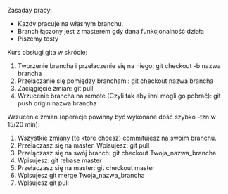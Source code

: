 Zasaday pracy: 
- Każdy pracuje na własnym branchu, 
- Branch łączony jest z masterem gdy dana funkcjonalność działa
- Piszemy testy

Kurs obsługi gita w skrócie: 
1. Tworzenie brancha i przełaczenie się na niego: git checkout -b nazwa brancha
2. Przełaczanie się pomiędzy branchami: git checkout nazwa brancha
3. Zaciągięcie zmian: git pull 
4. Wrzucenie brancha na remote (Czyli tak aby inni mogli go pobrać): git push origin nazwa brancha

Wrzucenie zmian (operacje powinny być wykonane dość szybko -tzn w 15/20 min): 
1. Wszystkie zmiany (te które chcesz) commitujesz na swoim branchu.
2. Przełaczasz się na master. Wpisujesz: git pull
3. Przełączasz się na swój branch: git checkout Twoja_nazwa_brancha
3. Wpisujesz: git rebase master
4. Przełaczasz się na master: git checkout master
5. Wpisujesz git merge Twoja_nazwa_brancha
6. Wpisujesz git pull  


